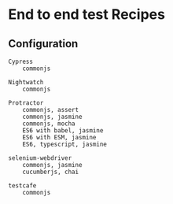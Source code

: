 # End to end test Recipes

## Configuration

    Cypress
        commonjs
   
    Nightwatch
        commonjs
    
    Protractor
        commonjs, assert
        commonjs, jasmine
        commonjs, mocha
        ES6 with babel, jasmine
        ES6 with ESM, jasmine
        ES6, typescript, jasmine
        
    selenium-webdriver
        commonjs, jasmine
        cucumberjs, chai
        
    testcafe
        commonjs
